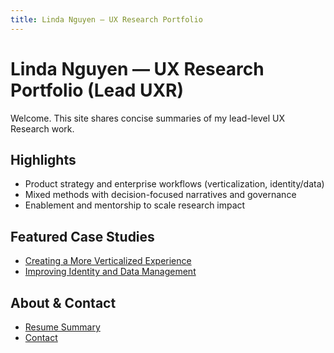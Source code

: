 ```yaml
---
title: Linda Nguyen — UX Research Portfolio
---
```


# Linda Nguyen — UX Research Portfolio (Lead UXR)

Welcome. This site shares concise summaries of my lead-level UX Research work. 

## Highlights
- Product strategy and enterprise workflows (verticalization, identity/data)
- Mixed methods with decision-focused narratives and governance
- Enablement and mentorship to scale research impact

## Featured Case Studies
- [Creating a More Verticalized Experience](./creating-a-more-verticalized-experience)
- [Improving Identity and Data Management](./improving-identity-and-data-management)

## About & Contact
- [Resume Summary](./resume)
- [Contact](./contact)

